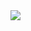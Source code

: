 <img src="https://capsule-render.vercel.app/api?type=wave&color=EDE7DF&height=20&section=header&text=StoryWave&fontSize=20" />
